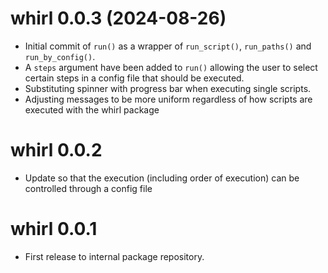 # whirl 0.0.3 (2024-08-26)
* Initial commit of `run()` as a wrapper of `run_script()`, `run_paths()` and `run_by_config()`.
* A `steps` argument have been added to `run()` allowing the user to select certain steps in a config file that should be executed. 
* Substituting spinner with progress bar when executing single scripts.
* Adjusting messages to be more uniform regardless of how scripts are executed with the whirl package

# whirl 0.0.2
* Update so that the execution (including order of execution) can be controlled through a config file

# whirl 0.0.1
* First release to internal package repository.
